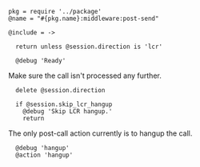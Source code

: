     pkg = require '../package'
    @name = "#{pkg.name}:middleware:post-send"

    @include = ->

      return unless @session.direction is 'lcr'

      @debug 'Ready'

Make sure the call isn't processed any further.

      delete @session.direction

      if @session.skip_lcr_hangup
        @debug 'Skip LCR hangup.'
        return

The only post-call action currently is to hangup the call.

      @debug 'hangup'
      @action 'hangup'
